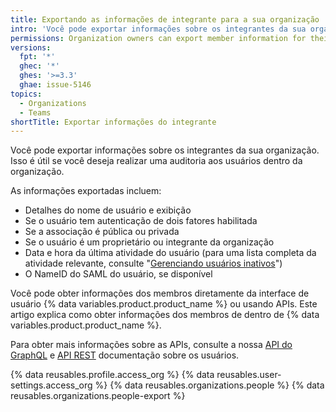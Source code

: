 ```yaml
---
title: Exportando as informações de integrante para a sua organização
intro: 'Você pode exportar informações sobre os integrantes da sua organização, diretamente da interface do usuário.'
permissions: Organization owners can export member information for their organization.
versions:
  fpt: '*'
  ghec: '*'
  ghes: '>=3.3'
  ghae: issue-5146
topics:
  - Organizations
  - Teams
shortTitle: Exportar informações do integrante
---
```


Você pode exportar informações sobre os integrantes da sua organização. Isso é útil se você deseja realizar uma auditoria aos usuários dentro da organização.

As informações exportadas incluem:
- Detalhes do nome de usuário e exibição
- Se o usuário tem autenticação de dois fatores habilitada
- Se a associação é pública ou privada
- Se o usuário é um proprietário ou integrante da organização
- Data e hora da última atividade do usuário (para uma lista completa da atividade relevante, consulte "[Gerenciando usuários inativos](/admin/user-management/managing-users-in-your-enterprise/managing-dormant-users)")
- O NameID do SAML do usuário, se disponível

Você pode obter informações dos membros diretamente da interface de usuário {% data variables.product.product_name %} ou usando APIs. Este artigo explica como obter informações dos membros de dentro de {% data variables.product.product_name %}.

Para obter mais informações sobre as APIs, consulte a nossa [API do GraphQL](/graphql/reference/objects#user) e [API REST](/rest/reference/users) documentação sobre os usuários.

{% data reusables.profile.access_org %}
{% data reusables.user-settings.access_org %}
{% data reusables.organizations.people %}
{% data reusables.organizations.people-export %}
